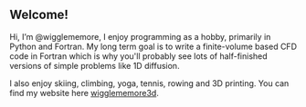 ## Welcome!

Hi, I’m @wigglememore, I enjoy programming as a hobby, primarily in Python and Fortran.  My long term goal is to write a finite-volume based CFD code in Fortran which is why you'll probably see lots of half-finished versions of simple problems like 1D diffusion.

I also enjoy skiing, climbing, yoga, tennis, rowing and 3D printing.  You can find my website here [wigglememore3d](www.wigglememore3d.com).
